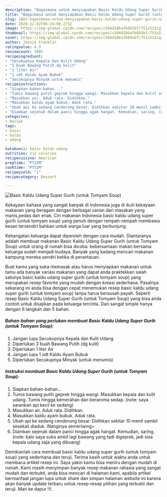 ```yaml
---
description: "Bagaimana untuk menyiapakan Basic Kaldu Udang Super Gurih (untuk Tomyam Soup) Teruji"
title: "Bagaimana untuk menyiapakan Basic Kaldu Udang Super Gurih (untuk Tomyam Soup) Teruji"
slug: 1881-bagaimana-untuk-menyiapakan-basic-kaldu-udang-super-gurih-untuk-tomyam-soup-teruji
date: 2020-12-02T06:24:08.275Z
image: https://img-global.cpcdn.com/recipes/c504d186afb891bf/751x532cq70/basic-kaldu-udang-super-gurih-untuk-tomyam-soup-foto-resep-utama.jpg
thumbnail: https://img-global.cpcdn.com/recipes/c504d186afb891bf/751x532cq70/basic-kaldu-udang-super-gurih-untuk-tomyam-soup-foto-resep-utama.jpg
cover: https://img-global.cpcdn.com/recipes/c504d186afb891bf/751x532cq70/basic-kaldu-udang-super-gurih-untuk-tomyam-soup-foto-resep-utama.jpg
author: Jessie Franklin
ratingvalue: 4.9
reviewcount: 2005
recipeingredient:
- "Secukupnya Kepala dan Kulit Udang"
- "3 buah Bawang Putih dg kulit"
- "1 liter Air"
- "1 sdt Kaldu Ayam Bubuk"
- "Secukupnya Minyak untuk menumis"
recipeinstructions:
- "Siapkan bahan-bahan..."
- "Tumis bawang putih geprek hingga wangi. Masukkan kepala dan kulit udang. Tumis hingga kemerahan dan beraroma sedap. (note: saya sarankan api kecil ke sedang)"
- "Masukkan air. Aduk rata. Didihkan."
- "Masukkan kaldu ayam bubuk. Aduk rata."
- "Ubah api ke sedang cenderung besar. Didihkan sekitar 10 menit sambil sesekali diaduk. Wanginya semeriwing~"
- "Diamkan sejenak dalam panci hingga agak hangat. Kemudian, saring. (note: kalo saya suka ambil lagi bawang yang tadi digeprek, jadi sisa kepala udang saja yang dibuang)"
categories:
- Recipe
tags:
- basic
- kaldu
- udang

katakunci: basic kaldu udang 
nutrition: 212 calories
recipecuisine: American
preptime: "PT25M"
cooktime: "PT52M"
recipeyield: "1"
recipecategory: Dessert

---
```



![Basic Kaldu Udang Super Gurih (untuk Tomyam Soup)](https://img-global.cpcdn.com/recipes/c504d186afb891bf/751x532cq70/basic-kaldu-udang-super-gurih-untuk-tomyam-soup-foto-resep-utama.jpg)

Kekayaan bahasa yang sangat banyak di Indonesia juga di ikuti kekayaan makanan yang beragam dengan berbagai varian dari masakan yang manis,pedas dan enak. Ciri makanan Indonesia basic kaldu udang super gurih (untuk tomyam soup) yang penuh dengan rempah-rempah membawa kesan tersendiri bahkan untuk warga luar yang berkunjung.


Kehangatan keluarga dapat diperoleh dengan cara mudah. Diantaranya adalah membuat makanan Basic Kaldu Udang Super Gurih (untuk Tomyam Soup) untuk orang di rumah bisa dicoba. kebersamaan makan bersama keluarga sudah menjadi budaya, Banyak yang kadang mencari makanan kampung mereka sendiri ketika di perantauan.



Buat kamu yang suka memasak atau harus menyiapkan makanan untuk tamu ada banyak variasi makanan yang dapat anda praktekkan salah satunya basic kaldu udang super gurih (untuk tomyam soup) yang merupakan resep favorite yang mudah dengan kreasi sederhana. Pasalnya sekarang ini anda bisa dengan cepat menemukan resep basic kaldu udang super gurih (untuk tomyam soup) tanpa harus bersusah payah.
Seperti resep Basic Kaldu Udang Super Gurih (untuk Tomyam Soup) yang bisa anda contoh untuk disajikan pada keluarga tercinta. Dan sangat simple hanya dengan 6 langkah dan 5 bahan.


<!--inarticleads1-->

##### Bahan-bahan yang perlukan membuat Basic Kaldu Udang Super Gurih (untuk Tomyam Soup):

1. Jangan lupa Secukupnya Kepala dan Kulit Udang
1. Diperlukan 3 buah Bawang Putih (dg kulit)
1. Diperlukan 1 liter Air
1. Jangan lupa 1 sdt Kaldu Ayam Bubuk
1. Diperlukan Secukupnya Minyak (untuk menumis)




<!--inarticleads2-->

##### Instruksi membuat  Basic Kaldu Udang Super Gurih (untuk Tomyam Soup):

1. Siapkan bahan-bahan...
1. Tumis bawang putih geprek hingga wangi. Masukkan kepala dan kulit udang. Tumis hingga kemerahan dan beraroma sedap. (note: saya sarankan api kecil ke sedang)
1. Masukkan air. Aduk rata. Didihkan.
1. Masukkan kaldu ayam bubuk. Aduk rata.
1. Ubah api ke sedang cenderung besar. Didihkan sekitar 10 menit sambil sesekali diaduk. Wanginya semeriwing~
1. Diamkan sejenak dalam panci hingga agak hangat. Kemudian, saring. (note: kalo saya suka ambil lagi bawang yang tadi digeprek, jadi sisa kepala udang saja yang dibuang)




Demikianlah cara membuat basic kaldu udang super gurih (untuk tomyam soup) yang sederhana dan teruji. Terima kasih untuk waktu anda untuk membaca artikel resep ini. Saya yakin kamu bisa meniru dengan mudah di rumah. Kami masih menyimpan banyak resep makanan rahasia yang sangat mudah dan terbukti, anda bisa mencari di halaman kami, apabila artikel bermanfaat jangan lupa untuk share dan simpan halaman website ini karena akan banyak update terbaru untuk resep-resep pilihan yang terbukti dan teruji. Mari ke dapur !!!. 
